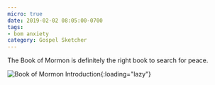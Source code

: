 ```yaml
---
micro: true
date: 2019-02-02 08:05:00-0700
tags:
- bom anxiety
category: Gospel Sketcher
---
```


The Book of Mormon is definitely the right book to search for peace.

![Book of Mormon Introduction](https://media.bennorris.com/gospelsketcher/uploads/2019/42239397e8.jpg){:loading="lazy"}